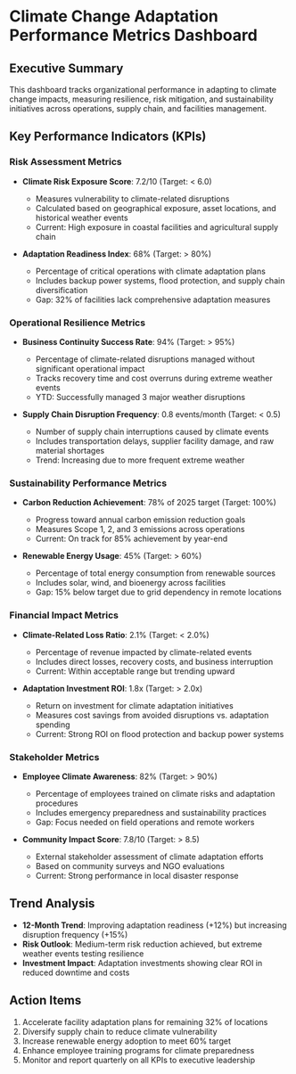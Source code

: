 # Climate Change Adaptation Performance Metrics Dashboard

## Executive Summary
This dashboard tracks organizational performance in adapting to climate change impacts, measuring resilience, risk mitigation, and sustainability initiatives across operations, supply chain, and facilities management.

## Key Performance Indicators (KPIs)

### Risk Assessment Metrics
- **Climate Risk Exposure Score**: 7.2/10 (Target: < 6.0)
  - Measures vulnerability to climate-related disruptions
  - Calculated based on geographical exposure, asset locations, and historical weather events
  - Current: High exposure in coastal facilities and agricultural supply chain

- **Adaptation Readiness Index**: 68% (Target: > 80%)
  - Percentage of critical operations with climate adaptation plans
  - Includes backup power systems, flood protection, and supply chain diversification
  - Gap: 32% of facilities lack comprehensive adaptation measures

### Operational Resilience Metrics
- **Business Continuity Success Rate**: 94% (Target: > 95%)
  - Percentage of climate-related disruptions managed without significant operational impact
  - Tracks recovery time and cost overruns during extreme weather events
  - YTD: Successfully managed 3 major weather disruptions

- **Supply Chain Disruption Frequency**: 0.8 events/month (Target: < 0.5)
  - Number of supply chain interruptions caused by climate events
  - Includes transportation delays, supplier facility damage, and raw material shortages
  - Trend: Increasing due to more frequent extreme weather

### Sustainability Performance Metrics
- **Carbon Reduction Achievement**: 78% of 2025 target (Target: 100%)
  - Progress toward annual carbon emission reduction goals
  - Measures Scope 1, 2, and 3 emissions across operations
  - Current: On track for 85% achievement by year-end

- **Renewable Energy Usage**: 45% (Target: > 60%)
  - Percentage of total energy consumption from renewable sources
  - Includes solar, wind, and bioenergy across facilities
  - Gap: 15% below target due to grid dependency in remote locations

### Financial Impact Metrics
- **Climate-Related Loss Ratio**: 2.1% (Target: < 2.0%)
  - Percentage of revenue impacted by climate-related events
  - Includes direct losses, recovery costs, and business interruption
  - Current: Within acceptable range but trending upward

- **Adaptation Investment ROI**: 1.8x (Target: > 2.0x)
  - Return on investment for climate adaptation initiatives
  - Measures cost savings from avoided disruptions vs. adaptation spending
  - Current: Strong ROI on flood protection and backup power systems

### Stakeholder Metrics
- **Employee Climate Awareness**: 82% (Target: > 90%)
  - Percentage of employees trained on climate risks and adaptation procedures
  - Includes emergency preparedness and sustainability practices
  - Gap: Focus needed on field operations and remote workers

- **Community Impact Score**: 7.8/10 (Target: > 8.5)
  - External stakeholder assessment of climate adaptation efforts
  - Based on community surveys and NGO evaluations
  - Current: Strong performance in local disaster response

## Trend Analysis
- **12-Month Trend**: Improving adaptation readiness (+12%) but increasing disruption frequency (+15%)
- **Risk Outlook**: Medium-term risk reduction achieved, but extreme weather events testing resilience
- **Investment Impact**: Adaptation investments showing clear ROI in reduced downtime and costs

## Action Items
1. Accelerate facility adaptation plans for remaining 32% of locations
2. Diversify supply chain to reduce climate vulnerability
3. Increase renewable energy adoption to meet 60% target
4. Enhance employee training programs for climate preparedness
5. Monitor and report quarterly on all KPIs to executive leadership
